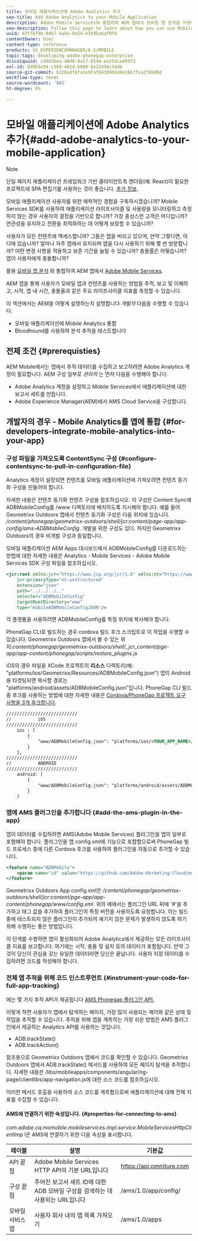 ```yaml
---
title: 모바일 애플리케이션에 Adobe Analytics 추가
seo-title: Add Adobe Analytics to your Mobile Application
description: Adobe Mobile Services와 통합하여 AEM 앱에서 모바일 앱 분석을 사용하는 방법에 대해 알려면 이 페이지를 따르십시오.
seo-description: Follow this page to learn about how you can use Mobile App Analytics in your AEM Apps by integrating with Adobe Mobile Services.
uuid: d3ff6f9b-0467-4abe-9a59-b3495a6af0f8
contentOwner: User
content-type: reference
products: SG_EXPERIENCEMANAGER/6.5/MOBILE
topic-tags: developing-adobe-phonegap-enterprise
discoiquuid: cd9d2bea-48d8-4a17-8544-ea25dcad69f3
exl-id: 8d965e94-c368-481d-b000-6e22456c34db
source-git-commit: b220adf6fa3e9faf94389b9a9416b7fca2f89d9d
workflow-type: tm+mt
source-wordcount: '941'
ht-degree: 0%

---
```


# 모바일 애플리케이션에 Adobe Analytics 추가{#add-adobe-analytics-to-your-mobile-application}

>[!NOTE]
>
>단일 페이지 애플리케이션 프레임워크 기반 클라이언트측 렌더링(예: React)이 필요한 프로젝트에 SPA 편집기를 사용하는 것이 좋습니다. [추가 정보](/help/sites-developing/spa-overview.md).

모바일 애플리케이션 사용자를 위한 매력적인 경험을 구축하시겠습니까? Mobile Services SDK를 사용하여 애플리케이션 라이프사이클 및 사용량을 모니터링하고 측정하지 않는 경우 사용자의 결정을 기반으로 합니까? 가장 충성스런 고객은 어디입니까? 연관성을 유지하고 전환을 최적화하는 데 어떻게 보장할 수 있습니까?

사용자가 모든 컨텐츠에 액세스합니까? 그들은 앱을 버리고 있으며, 만약 그렇다면, 어디에 있습니까? 얼마나 자주 앱에서 유지되며 앱을 다시 사용하기 위해 몇 번 방문합니까? 어떤 변경 사항을 적용하고 보존 기간을 늘릴 수 있습니까? 충돌률은 어떻습니까? 앱이 사용자에게 충돌합니까?

활용 [모바일 앱 분석](https://www.adobe.com/ca/solutions/digital-analytics/mobile-web-apps-analytics.html) 와 통합하여 AEM 앱에서 [Adobe Mobile Services](https://www.adobe.com/marketing-cloud/mobile-marketing.html).

AEM 앱을 통해 사용자가 모바일 앱과 컨텐츠를 사용하는 방법을 추적, 보고 및 이해하고, 시작, 앱 내 시간, 충돌율과 같은 주요 라이프사이클 지표를 측정할 수 있습니다.

이 섹션에서는 AEM을 어떻게 설명하는지 설명합니다 *개발자* 다음을 수행할 수 있습니다.

* 모바일 애플리케이션에 Mobile Analytics 통합
* Bloodhound를 사용하여 분석 추적을 테스트합니다

## 전제 조건 {#prerequisties}

AEM Mobile에서는 앱에서 추적 데이터를 수집하고 보고하려면 Adobe Analytics 계정이 필요합니다. AEM 구성 일부로 *관리자* 는 먼저 다음을 수행해야 합니다.

* Adobe Analytics 계정을 설정하고 Mobile Services에서 애플리케이션에 대한 보고서 세트를 만듭니다.
* Adobe Experience Manager(AEM)에서 AMS Cloud Service을 구성합니다.

## 개발자의 경우 - Mobile Analytics를 앱에 통합 {#for-developers-integrate-mobile-analytics-into-your-app}

### 구성 파일을 가져오도록 ContentSync 구성 {#configure-contentsync-to-pull-in-configuration-file}

Analytics 계정이 설정되면 컨텐츠를 모바일 애플리케이션에 가져오려면 컨텐츠 동기화 구성을 만들어야 합니다.

자세한 내용은 컨텐츠 동기화 컨텐츠 구성을 참조하십시오. 이 구성은 Content Sync에 ADBMobileConfig를 /www 디렉토리에 배치하도록 지시해야 합니다. 예를 들어 Geometrixx Outdoors 앱에서 컨텐츠 동기화 구성은 다음 위치에 있습니다. */content/phonegap/geometrixx-outdoors/shell/jcr:content/page-app/app-config/ams-ADBMobileConfig*. 개발을 위한 구성도 있다. 하지만 Geometrixx Outdoors의 경우 비개발 구성과 동일합니다.

모바일 애플리케이션 AEM Apps 대시보드에서 ADBMobileConfig를 다운로드하는 방법에 대한 자세한 내용은 Analytics - Mobile Services - Adobe Mobile Services SDK 구성 파일을 참조하십시오.

```xml
<jcr:root xmlns:jcr="https://www.jcp.org/jcr/1.0" xmlns:nt="https://www.jcp.org/jcr/nt/1.0"
    jcr:primaryType="nt:unstructured"
    extension="json"
    path="../../../.."
    selector="ADBMobileConfig"
    targetRootDirectory="www"
    type="mobileADBMobileConfigJSON"/>
```

각 플랫폼을 사용하려면 ADBMobileConfig를 특정 위치에 복사해야 합니다.

PhoneGap CLI로 빌드하는 경우 cordova 빌드 후크 스크립트로 이 작업을 수행할 수 있습니다. Geometrixx Outdoors 앱에서 볼 수 있는 위치:*content/phonegap/geometrixx-outdoors/shell/_jcr_content/pge-app/app-content/phonegap/scripts/restore_plugins.js*

iOS의 경우 파일을 XCode 프로젝트의 **리소스** 디렉토리(예: &quot;platforms/ios/Geometrixx/Resources/ADBMobileConfig.json&quot;) 앱이 Android용 타겟팅되면 복사할 경로는 &quot;platforms/android/assets/ADBMobileConfig.json&quot;입니다. PhoneGap CLI 빌드 중 후크를 사용하는 방법에 대한 자세한 내용은 [Cordova/PhoneGap 프로젝트 요구 사항을 3개 후크합니다](https://devgirl.org/2013/11/12/three-hooks-your-cordovaphonegap-project-needs/).

```xml
///////////////////////////
//          iOS
///////////////////////////
    ios : [
        {
            "www/ADBMobileConfig.json": "platforms/ios/<YOUR_APP_NAME>/Resources/ADBMobileConfig.json"
        }
    ],
///////////////////////////
//          ANDROID
///////////////////////////
    android: [
        {
            "www/ADBMobileConfig.json": "platforms/android/assets/ADBMobileConfig.json"
        }
    ]
```

### 앱에 AMS 플러그인을 추가합니다 {#add-the-ams-plugin-in-the-app}

앱이 데이터를 수집하려면 AMS(Adobe Mobile Services) 플러그인을 앱의 일부로 포함해야 합니다. 플러그인을 앱 config.xml에 기능으로 포함함으로써 PhoneGap 빌드 프로세스 중에 다른 Cordova 후크를 사용하여 플러그인을 자동으로 추가할 수 있습니다.

```xml
<feature name="ADBMobile">
    <param name="id" value="https://github.com/Adobe-Marketing-Cloud/mobile-services#0482f9cedf90c98a8d4b07219ece1933b2e46a60"/>
</feature>
```

Geometrixx Outdoors App config.xml은 */content/phonegap/geometrixx-outdoors/shell/jcr:content/pge-app/app-content/phonegap/www/config.xml*. 위의 예에서는 플러그인 URL 뒤에 &#39;#&#39;을 추가하고 태그 값을 추가하여 플러그인의 특정 버전을 사용하도록 요청합니다. 이는 빌드 중에 테스트되지 않은 플러그인이 추가되어 예기치 않은 문제가 발생하지 않도록 하기 위해 수행하는 좋은 방법입니다.

이 단계를 수행하면 앱이 활성화되어 Adobe Analytics에서 제공하는 모든 라이프사이클 지표를 보고합니다. 여기에는 시작, 충돌 및 설치 등의 데이터가 포함됩니다. 만약 그것이 당신이 관심을 갖는 유일한 데이터라면 당신은 끝납니다. 사용자 지정 데이터를 수집하려면 코드를 작성해야 합니다.

### 전체 앱 추적을 위해 코드 인스트루먼트 {#instrument-your-code-for-full-app-tracking}

에는 몇 가지 추적 API가 제공됩니다 [AMS Phonegap 플러그인 API.](https://docs.adobe.com/content/help/en/mobile-services/ios/phonegap-ios/phonegap-methods.html)

이렇게 하면 사용자가 앱에서 탐색하는 페이지, 가장 많이 사용되는 제어와 같은 상태 및 작업을 추적할 수 있습니다. 추적을 위해 앱을 계측하는 가장 쉬운 방법은 AMS 플러그인에서 제공하는 Analytics API를 사용하는 것입니다.

* ADB.trackState()
* ADB.trackAction()

참조용으로 Geometrixx Outdoors 앱에서 코드를 확인할 수 있습니다. Geometrixx Outdoors 앱에서 ADB.trackState() 메서드를 사용하여 모든 페이지 탐색을 추적합니다. 자세한 내용은 /libs/mobileapps/components/angular/ng-page/clientlibs/app-navigation.js에 대한 소스 코드를 참조하십시오.

이러한 메서드 호출을 사용하여 소스 코드를 계측함으로써 애플리케이션에 대해 전체 지표를 수집할 수 있습니다.

#### AMS에 연결하기 위한 속성입니다. {#properties-for-connecting-to-ams}

*com.adobe.cq.momobile.mobileservices.impl.service.MobileServicesHttpClientImp* l은 AMS에 연결하기 위한 다음 속성을 표시합니다.

| **레이블** | **설명** | **기본값** |
|---|---|---|
| API 끝점 | Adobe Mobile Services HTTP API의 기본 URL입니다 | https://api.omniture.com |
| 구성 끝점 | 주어진 보고서 세트 ID에 대한 ADB 모바일 구성을 검색하는 데 사용되는 URL입니다 | /ams/1.0/app/config/ |
| 모바일 서비스 앱 | 사용자 회사 내의 앱 목록 가져오기 | /ams/1.0/apps |
